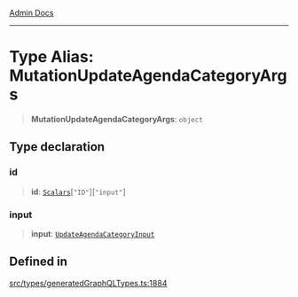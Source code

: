 [Admin Docs](/)

***

# Type Alias: MutationUpdateAgendaCategoryArgs

> **MutationUpdateAgendaCategoryArgs**: `object`

## Type declaration

### id

> **id**: [`Scalars`](Scalars.md)\[`"ID"`\]\[`"input"`\]

### input

> **input**: [`UpdateAgendaCategoryInput`](UpdateAgendaCategoryInput.md)

## Defined in

[src/types/generatedGraphQLTypes.ts:1884](https://github.com/Suyash878/talawa-api/blob/cfd688207611ba245c99edd8dbaccb2cdbf6a043/src/types/generatedGraphQLTypes.ts#L1884)
